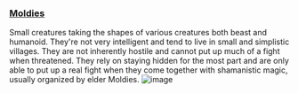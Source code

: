 
### [Moldies](https://forgottenrealms.fandom.com/wiki/Vegepygmy)
Small creatures taking the shapes of various creatures both beast and humanoid. They're not very intelligent and tend to live in small and simplistic villages. They are not inherently hostile and cannot put up much of a fight when threatened. They rely on staying hidden for the most part and are only able to put up a real fight when they come together with shamanistic magic, usually organized by elder Moldies.
![image](https://media.discordapp.net/attachments/760405935079948338/885297004043972618/unknown.png)
